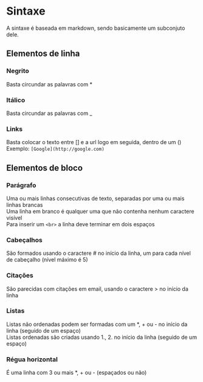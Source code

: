 # Sintaxe
A sintaxe é baseada em markdown, sendo basicamente um subconjuto dele.

## Elementos de linha

### Negrito
Basta circundar as palavras com *

### Itálico
Basta circundar as palavras com _

### Links
Basta colocar o texto entre [] e a url logo em seguida, dentro de um ()  
Exemplo: `[Google](http://google.com)`

## Elementos de bloco

### Parágrafo
Uma ou mais linhas consecutivas de texto, separadas por uma ou mais linhas brancas  
Uma linha em branco é qualquer uma que não contenha nenhum caractere visível  
Para inserir um `<br>` a linha deve terminar em dois espaços

### Cabeçalhos
São formados usando o caractere # no início da linha, um para cada nível de cabeçalho (nível máximo é 5)

### Citações
São parecidas com citações em email, usando o caractere > no início da linha

### Listas
Listas não ordenadas podem ser formadas com um *, + ou - no início da linha (seguido de um espaço)  
Listas ordenadas são criadas usando 1., 2. no início da linha (seguido de um espaço)

### Régua horizontal
É uma linha com 3 ou mais *, + ou - (espaçados ou não)
